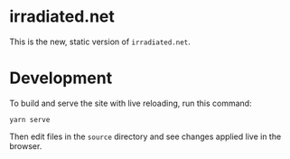 # irradiated.net

This is the new, static version of `irradiated.net`.

# Development

To build and serve the site with live reloading, run this command:

    yarn serve

Then edit files in the `source` directory and see changes applied live in the browser.
